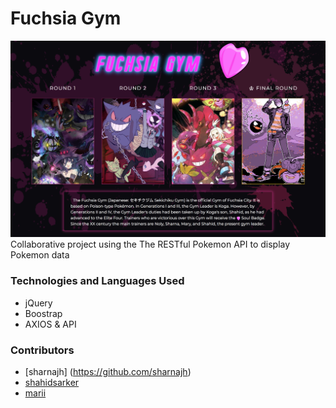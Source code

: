 # Fuchsia Gym
![image](/media/indexpic.png)
Collaborative project using the The RESTful Pokemon API to display Pokemon data
### Technologies and Languages Used
* jQuery
* Boostrap
* AXIOS & API
### Contributors 
* [sharnajh] (https://github.com/sharnajh)
* [shahidsarker](https://github.com/shahidsarker)
* [marii](https://github.com/mary-tkachenko)
